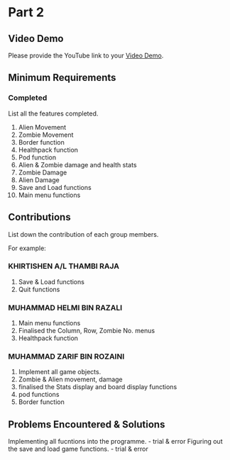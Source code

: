 # Part 2

## Video Demo

Please provide the YouTube link to your [Video Demo](https://www.youtube.com/watch?v=MvzsJ1F0EAE).

## Minimum Requirements

### Completed

List all the features completed.

1. Alien Movement
2. Zombie Movement
3. Border function
4. Healthpack function
5. Pod function
6. Alien & Zombie damage and health stats
7. Zombie Damage
8. Alien Damage
9. Save and Load functions
10. Main menu functions

## Contributions

List down the contribution of each group members.

For example:

### KHIRTISHEN A/L THAMBI RAJA

1. Save & Load functions
2. Quit functions

###  MUHAMMAD HELMI BIN RAZALI

1. Main menu functions
2. Finalised the Column, Row, Zombie No. menus
3. Healthpack function

### MUHAMMAD ZARIF BIN ROZAINI

1. Implement all game objects.
2. Zombie & Alien movement, damage
3. finalised the Stats display and board display functions
4. pod functions
5. Border function

## Problems Encountered & Solutions

Implementing all fucntions into the programme. - trial & error
Figuring out the save and load game functions. - trial & error
